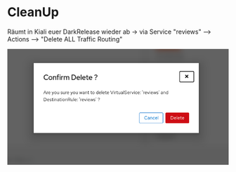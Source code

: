 # CleanUp

Räumt in Kiali euer DarkRelease wieder ab -&gt; via Service "reviews" --&gt; Actions --&gt; "Delete ALL Traffic Routing"

![](../../../.gitbook/assets/image%20%28120%29.png)

